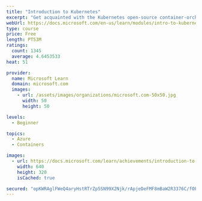 ```yaml
---
title: "Introduction to Kubernetes"
excerpt: "Get acquainted with the Kubernetes open-source container-orchestration system for automating application deployment, scaling, and management."
webUrl: https://docs.microsoft.com/en-us/learn/modules/intro-to-kubernetes/
type: course
price: Free
length: PT53M
ratings:
  count: 1345
  average: 4.6453533
heat: 51

provider:
  name: Microsoft Learn
  domain: microsoft.com
  images:
    - url: /assets/images/organizations/microsoft.com-50x50.jpg
      width: 50
      height: 50

levels:
  - Beginner

topics:
  - Azure
  - Containers

images:
  - url: https://docs.microsoft.com/learn/achievements/introduction-to-kubernetes-social.png
    width: 640
    height: 320
    isCached: true

secured: "opKWRAglFWeQ4aryHstRTrZp5SN99X2Njk/rApjeDeFMF8mBaW2R3376C/fOPq9AvbaFl5Oz1auX/LNrdiPPXKZdPf8KRR0kYDaDgP8aYOx+NpyMx6mmmt9GbFa+7nlyfgbsggV3mku7o3DENGm9WKxIAq5Nf5vzV7yNyDFjrBXWPTCa1nm7WgYAYODNQjP5/P2aUAXksBvBpJZI6Js7MEFOxYBnd98aXnj+NLx2qcdsCmjoti8asM9qSJBXQi5P4wQPBUX2kZLOYM5xJPEB8rZSi7LDGjNgfhi7C395sTbM7dV52qA2/YnPkajAmWIfzqzVz7zYo9IKAo2SwCCiP8zf3OV+723q3LmaweD+bFeYwr+ju4UpbRTD93M7vYQosIrvBPAbrft4wkxSRJhZ7AfK60CFrtDv+hanRGBQP6M=;xh9TxVerbHLjVt3bRgq49Q=="
---
```


